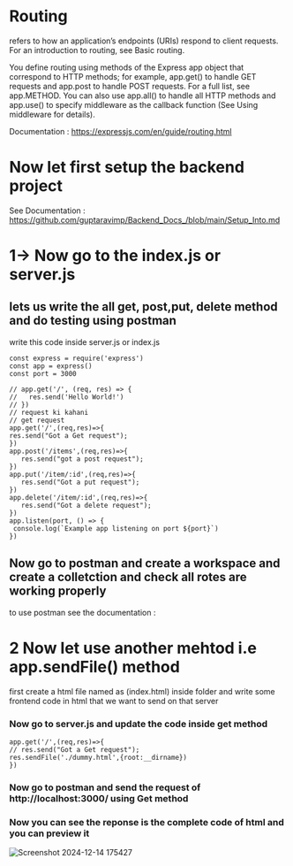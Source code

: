 # Routing
refers to how an application’s endpoints (URIs) respond to client requests. For an introduction to routing, see Basic routing.

You define routing using methods of the Express app object that correspond to HTTP methods; for example, app.get() to handle GET requests and app.post to handle POST requests. For a full list, see app.METHOD. You can also use app.all() to handle all HTTP methods and app.use() to specify middleware as the callback function (See Using middleware for details).

Documentation : https://expressjs.com/en/guide/routing.html
# Now let first setup the backend project 
 See Documentation : https://github.com/guptaravimp/Backend_Docs_/blob/main/Setup_Into.md

 # 1-> Now go to the index.js or server.js 
 ## lets us write the all get, post,put, delete method and do testing using postman 
 write this code inside server.js or index.js 
 
 ```
const express = require('express')
const app = express()
const port = 3000

// app.get('/', (req, res) => {
//   res.send('Hello World!')
// })
// request ki kahani 
// get request 
app.get('/',(req,res)=>{
 res.send("Got a Get request");
})
app.post('/items',(req,res)=>{
    res.send("got a post request");
})
app.put('/item/:id',(req,res)=>{
    res.send("Got a put request");
})
app.delete('/item/:id',(req,res)=>{
    res.send("Got a delete request");
})
app.listen(port, () => {
  console.log(`Example app listening on port ${port}`)
})
```
## Now go to postman and create a workspace and create a colletction and check all rotes are working properly 
to use postman see the documentation : 
# 2 Now let use another mehtod i.e app.sendFile() method
first create a html file named as (index.html) inside folder and write some frontend code in html that we want to send on that server 
### Now go to server.js and update the code inside get method 
```
app.get('/',(req,res)=>{
// res.send("Got a Get request");
res.sendFile('./dummy.html',{root:__dirname})
})
```
### Now go to postman and send the request of http://localhost:3000/ using Get method
### Now you can see the reponse is the complete code of html and you can preview it 
![Screenshot 2024-12-14 175427](https://github.com/user-attachments/assets/7faac63c-2d94-4cfa-ae38-46c2526c750e)
 
